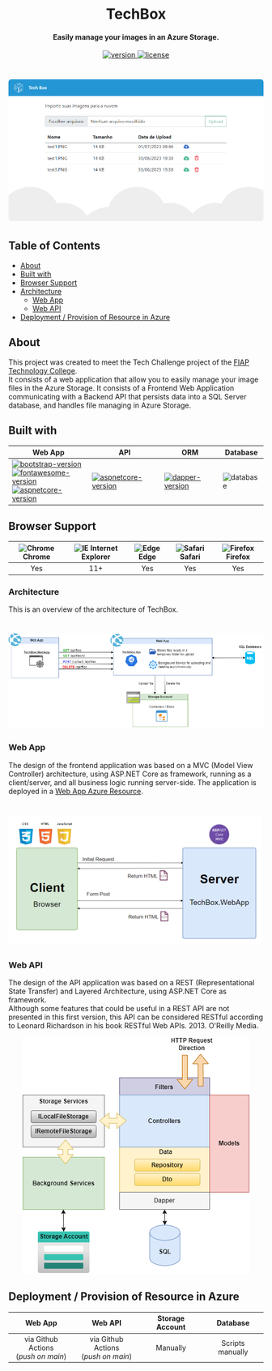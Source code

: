 <h1 align="center">TechBox</h1>
<h4 align="center">Easily manage your images in an Azure Storage.</h4>

<p align="center">
  <a href="">
    <img src="https://img.shields.io/badge/version-1.0.0-blue"
         alt="version">
  </a>
  <a href="">
    <img src="https://img.shields.io/badge/license-MIT-green"
         alt="license">
  </a>
</p>


# ![techbox](.github\images\website-demo.png)


## Table of Contents

- [About](#about)
- [Built with](#built-with)
- [Browser Support](#browser-support)
- [Architecture](#architecture)
    - [Web App](#web-app)
    - [Web API](#web-api)
- [Deployment / Provision of Resource in Azure](#deployment--provision-of-resource-in-azure)


## About
This project was created to meet the Tech Challenge project of the [FIAP Technology College](https://postech.fiap.com.br/?gclid=Cj0KCQjwnf-kBhCnARIsAFlg49228y9z3y6lf_mWZEekgcxZRZBDavxtRT-zAUNs33TZOJtXpGVMNlAaAue5EALw_wcB).<br>
It consists of a web application that allow you to easily manage your image files in the Azure Storage.
It consists of a Frontend Web Application communicating with a Backend API that persists data into a SQL Server database, and handles file managing in Azure Storage.

## Built with

| Web App | API | ORM | Database
| --- | --- | --- | --- |
| [![bootstrap-version](https://img.shields.io/badge/Bootstrap-5.0.2-purple)](https://getbootstrap.com/)<br>[![fontawesome-version](https://img.shields.io/badge/Font_Awesome-6.4.0-yellow)](https://fontawesome.com/)<br>[![aspnetcore-version](https://img.shields.io/badge/ASP.NET_Core_MVC-7.0-blue)](https://learn.microsoft.com/pt-br/aspnet/core/introduction-to-aspnet-core?view=aspnetcore-7.0)| [![aspnetcore-version](https://img.shields.io/badge/ASP.NET_Core-7.0-blue)](https://learn.microsoft.com/pt-br/aspnet/core/introduction-to-aspnet-core?view=aspnetcore-7.0) | [![dapper-version](https://img.shields.io/badge/Dapper-2.0.138-red)](https://github.com/DapperLib/Dapper) | ![database](https://img.shields.io/badge/SQL_Server-gray)

## Browser Support

| <img src="https://user-images.githubusercontent.com/1215767/34348387-a2e64588-ea4d-11e7-8267-a43365103afe.png" alt="Chrome" width="16px" height="16px" /> Chrome | <img src="https://user-images.githubusercontent.com/1215767/34348590-250b3ca2-ea4f-11e7-9efb-da953359321f.png" alt="IE" width="16px" height="16px" /> Internet Explorer | <img src="https://user-images.githubusercontent.com/1215767/34348380-93e77ae8-ea4d-11e7-8696-9a989ddbbbf5.png" alt="Edge" width="16px" height="16px" /> Edge | <img src="https://user-images.githubusercontent.com/1215767/34348394-a981f892-ea4d-11e7-9156-d128d58386b9.png" alt="Safari" width="16px" height="16px" /> Safari | <img src="https://user-images.githubusercontent.com/1215767/34348383-9e7ed492-ea4d-11e7-910c-03b39d52f496.png" alt="Firefox" width="16px" height="16px" /> Firefox |
| :---------: | :---------: | :---------: | :---------: | :---------: |
| Yes | 11+ | Yes | Yes | Yes |


### Architecture
This is an overview of the architecture of TechBox.
# ![overview-architecture](.github\images\overview-architecture.png)

### Web App
The design of the frontend application was based on a MVC (Model View Controller) architecture, using ASP.NET Core as framework, running as a client/server, and all business logic running server-side. The application is deployed in a [Web App Azure Resource](https://azure.microsoft.com/en-us/products/app-service/web). <br>
# ![webapp-architecture](.github\images\webapp-architecture.png)

### Web API

The design of the API application was based on a REST (Representational State Transfer) and Layered Architecture, using ASP.NET Core as framework.<br> 
Although some features that could be useful in a REST API are not presented in this first version, this API can be considered RESTful according to Leonard Richardson in his book RESTful Web APIs. 2013. O'Reilly Media.

<p align="center">
  <a href="">
    <img src=".github\images\api-architecture.png" alt="api-architecture">
  </a>
</p>

## Deployment / Provision of Resource in Azure
| Web App | Web API | Storage Account | Database
| :---------: | :---------: | :---------: | :---------: |
| via Github Actions<br>(<i>push on main</i>) | via Github Actions<br>(<i>push on main</i>) | Manually | Scripts manually |
